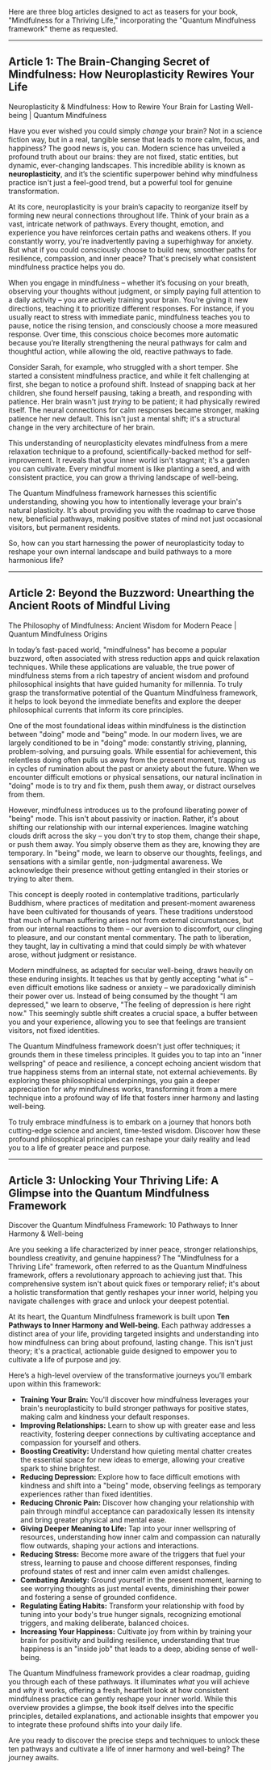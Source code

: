 Here are three blog articles designed to act as teasers for your book, "Mindfulness for a Thriving Life," incorporating the "Quantum Mindfulness framework" theme as requested.

---

## Article 1: The Brain-Changing Secret of Mindfulness: How Neuroplasticity Rewires Your Life

 Neuroplasticity & Mindfulness: How to Rewire Your Brain for Lasting Well-being | Quantum Mindfulness

Have you ever wished you could simply *change* your brain? Not in a science fiction way, but in a real, tangible sense that leads to more calm, focus, and happiness? The good news is, you can. Modern science has unveiled a profound truth about our brains: they are not fixed, static entities, but dynamic, ever-changing landscapes. This incredible ability is known as **neuroplasticity**, and it’s the scientific superpower behind why mindfulness practice isn't just a feel-good trend, but a powerful tool for genuine transformation.

At its core, neuroplasticity is your brain’s capacity to reorganize itself by forming new neural connections throughout life. Think of your brain as a vast, intricate network of pathways. Every thought, emotion, and experience you have reinforces certain paths and weakens others. If you constantly worry, you're inadvertently paving a superhighway for anxiety. But what if you could consciously choose to build new, smoother paths for resilience, compassion, and inner peace? That's precisely what consistent mindfulness practice helps you do.

When you engage in mindfulness – whether it’s focusing on your breath, observing your thoughts without judgment, or simply paying full attention to a daily activity – you are actively training your brain. You’re giving it new directions, teaching it to prioritize different responses. For instance, if you usually react to stress with immediate panic, mindfulness teaches you to pause, notice the rising tension, and consciously choose a more measured response. Over time, this conscious choice becomes more automatic because you’re literally strengthening the neural pathways for calm and thoughtful action, while allowing the old, reactive pathways to fade.

Consider Sarah, for example, who struggled with a short temper. She started a consistent mindfulness practice, and while it felt challenging at first, she began to notice a profound shift. Instead of snapping back at her children, she found herself pausing, taking a breath, and responding with patience. Her brain wasn't just *trying* to be patient; it had physically rewired itself. The neural connections for calm responses became stronger, making patience her new default. This isn't just a mental shift; it's a structural change in the very architecture of her brain.

This understanding of neuroplasticity elevates mindfulness from a mere relaxation technique to a profound, scientifically-backed method for self-improvement. It reveals that your inner world isn't stagnant; it's a garden you can cultivate. Every mindful moment is like planting a seed, and with consistent practice, you can grow a thriving landscape of well-being.

The Quantum Mindfulness framework harnesses this scientific understanding, showing you how to intentionally leverage your brain's natural plasticity. It's about providing you with the roadmap to carve those new, beneficial pathways, making positive states of mind not just occasional visitors, but permanent residents.

So, how can you start harnessing the power of neuroplasticity today to reshape your own internal landscape and build pathways to a more harmonious life?

---

## Article 2: Beyond the Buzzword: Unearthing the Ancient Roots of Mindful Living

 The Philosophy of Mindfulness: Ancient Wisdom for Modern Peace | Quantum Mindfulness Origins

In today’s fast-paced world, "mindfulness" has become a popular buzzword, often associated with stress reduction apps and quick relaxation techniques. While these applications are valuable, the true power of mindfulness stems from a rich tapestry of ancient wisdom and profound philosophical insights that have guided humanity for millennia. To truly grasp the transformative potential of the Quantum Mindfulness framework, it helps to look beyond the immediate benefits and explore the deeper philosophical currents that inform its core principles.

One of the most foundational ideas within mindfulness is the distinction between "doing" mode and "being" mode. In our modern lives, we are largely conditioned to be in "doing" mode: constantly striving, planning, problem-solving, and pursuing goals. While essential for achievement, this relentless doing often pulls us away from the present moment, trapping us in cycles of rumination about the past or anxiety about the future. When we encounter difficult emotions or physical sensations, our natural inclination in "doing" mode is to try and fix them, push them away, or distract ourselves from them.

However, mindfulness introduces us to the profound liberating power of "being" mode. This isn't about passivity or inaction. Rather, it's about shifting our relationship with our internal experiences. Imagine watching clouds drift across the sky – you don't try to stop them, change their shape, or push them away. You simply observe them as they are, knowing they are temporary. In "being" mode, we learn to observe our thoughts, feelings, and sensations with a similar gentle, non-judgmental awareness. We acknowledge their presence without getting entangled in their stories or trying to alter them.

This concept is deeply rooted in contemplative traditions, particularly Buddhism, where practices of meditation and present-moment awareness have been cultivated for thousands of years. These traditions understood that much of human suffering arises not from external circumstances, but from our internal reactions to them – our aversion to discomfort, our clinging to pleasure, and our constant mental commentary. The path to liberation, they taught, lay in cultivating a mind that could simply *be* with whatever arose, without judgment or resistance.

Modern mindfulness, as adapted for secular well-being, draws heavily on these enduring insights. It teaches us that by gently accepting "what is" – even difficult emotions like sadness or anxiety – we paradoxically diminish their power over us. Instead of being consumed by the thought "I am depressed," we learn to observe, "The feeling of depression is here right now." This seemingly subtle shift creates a crucial space, a buffer between you and your experience, allowing you to see that feelings are transient visitors, not fixed identities.

The Quantum Mindfulness framework doesn't just offer techniques; it grounds them in these timeless principles. It guides you to tap into an "inner wellspring" of peace and resilience, a concept echoing ancient wisdom that true happiness stems from an internal state, not external achievements. By exploring these philosophical underpinnings, you gain a deeper appreciation for *why* mindfulness works, transforming it from a mere technique into a profound way of life that fosters inner harmony and lasting well-being.

To truly embrace mindfulness is to embark on a journey that honors both cutting-edge science and ancient, time-tested wisdom. Discover how these profound philosophical principles can reshape your daily reality and lead you to a life of greater peace and purpose.

---

## Article 3: Unlocking Your Thriving Life: A Glimpse into the Quantum Mindfulness Framework

 Discover the Quantum Mindfulness Framework: 10 Pathways to Inner Harmony & Well-being

Are you seeking a life characterized by inner peace, stronger relationships, boundless creativity, and genuine happiness? The "Mindfulness for a Thriving Life" framework, often referred to as the Quantum Mindfulness framework, offers a revolutionary approach to achieving just that. This comprehensive system isn't about quick fixes or temporary relief; it's about a holistic transformation that gently reshapes your inner world, helping you navigate challenges with grace and unlock your deepest potential.

At its heart, the Quantum Mindfulness framework is built upon **Ten Pathways to Inner Harmony and Well-being**. Each pathway addresses a distinct area of your life, providing targeted insights and understanding into how mindfulness can bring about profound, lasting change. This isn't just theory; it's a practical, actionable guide designed to empower you to cultivate a life of purpose and joy.

Here’s a high-level overview of the transformative journeys you’ll embark upon within this framework:

*   **Training Your Brain:** You'll discover how mindfulness leverages your brain's neuroplasticity to build stronger pathways for positive states, making calm and kindness your default responses.
*   **Improving Relationships:** Learn to show up with greater ease and less reactivity, fostering deeper connections by cultivating acceptance and compassion for yourself and others.
*   **Boosting Creativity:** Understand how quieting mental chatter creates the essential space for new ideas to emerge, allowing your creative spark to shine brightest.
*   **Reducing Depression:** Explore how to face difficult emotions with kindness and shift into a "being" mode, observing feelings as temporary experiences rather than fixed identities.
*   **Reducing Chronic Pain:** Discover how changing your relationship with pain through mindful acceptance can paradoxically lessen its intensity and bring greater physical and mental ease.
*   **Giving Deeper Meaning to Life:** Tap into your inner wellspring of resources, understanding how inner calm and compassion can naturally flow outwards, shaping your actions and interactions.
*   **Reducing Stress:** Become more aware of the triggers that fuel your stress, learning to pause and choose different responses, finding profound states of rest and inner calm even amidst challenges.
*   **Combating Anxiety:** Ground yourself in the present moment, learning to see worrying thoughts as just mental events, diminishing their power and fostering a sense of grounded confidence.
*   **Regulating Eating Habits:** Transform your relationship with food by tuning into your body's true hunger signals, recognizing emotional triggers, and making deliberate, balanced choices.
*   **Increasing Your Happiness:** Cultivate joy from within by training your brain for positivity and building resilience, understanding that true happiness is an "inside job" that leads to a deep, abiding sense of well-being.

The Quantum Mindfulness framework provides a clear roadmap, guiding you through each of these pathways. It illuminates *what* you will achieve and *why* it works, offering a fresh, heartfelt look at how consistent mindfulness practice can gently reshape your inner world. While this overview provides a glimpse, the book itself delves into the specific principles, detailed explanations, and actionable insights that empower you to integrate these profound shifts into your daily life.

Are you ready to discover the precise steps and techniques to unlock these ten pathways and cultivate a life of inner harmony and well-being? The journey awaits.